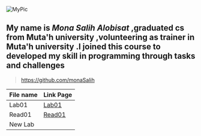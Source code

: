 ![MyPic](https://replit.com/@monaalobisat/reading-notes#Mona.PNG)


## My name is *Mona Salih Alobisat* ,graduated cs from Muta'h university ,volunteering as trainer in Muta'h university .I joined this course to developed my skill in programming through tasks and challenges

>https://github.com/monaSalih


File name | Link Page
------------ | -------------
Lab01 | [Lab01](http://https://replit.com/@monaalobisat/reading-notes#lab01.md)
Read01 | [Read01](https://replit.com/@monaalobisat/reading-notes#Read01.md)
New Lab | []()
